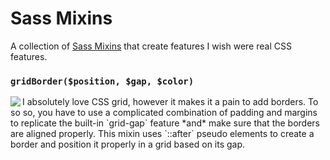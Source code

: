 # Sass Mixins
A collection of [Sass Mixins](https://sass-lang.com/documentation/at-rules/mixin) that create features I wish were real CSS features.

### ``gridBorder($position, $gap, $color)``

<img src="https://i.imgur.com/iA5CP8c.png" align="left">
I absolutely love CSS grid, however it makes it a pain to add borders. To so so, you have to use a complicated combination of padding and margins to replicate the built-in `grid-gap` feature *and* make sure that the borders are aligned properly. This mixin uses `::after` pseudo elements to create a border and position it properly in a grid based on its gap.
